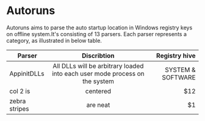 # Autoruns

Autoruns aims to parse the auto startup location in Windows registry keys on offline system.It's consisting of 13 parsers. Each parser represents a category, as illustrated in below table.

| Parser        | Discribtion                               | Registry hive  |
| ------------- |:-----------------------------------------:| --------------:|
| AppinitDLLs   |  All DLLs will be arbitrary loaded into each user mode process on the system     | SYSTEM & SOFTWARE |
| col 2 is      | centered      |   $12 |
| zebra stripes | are neat      |    $1 |
